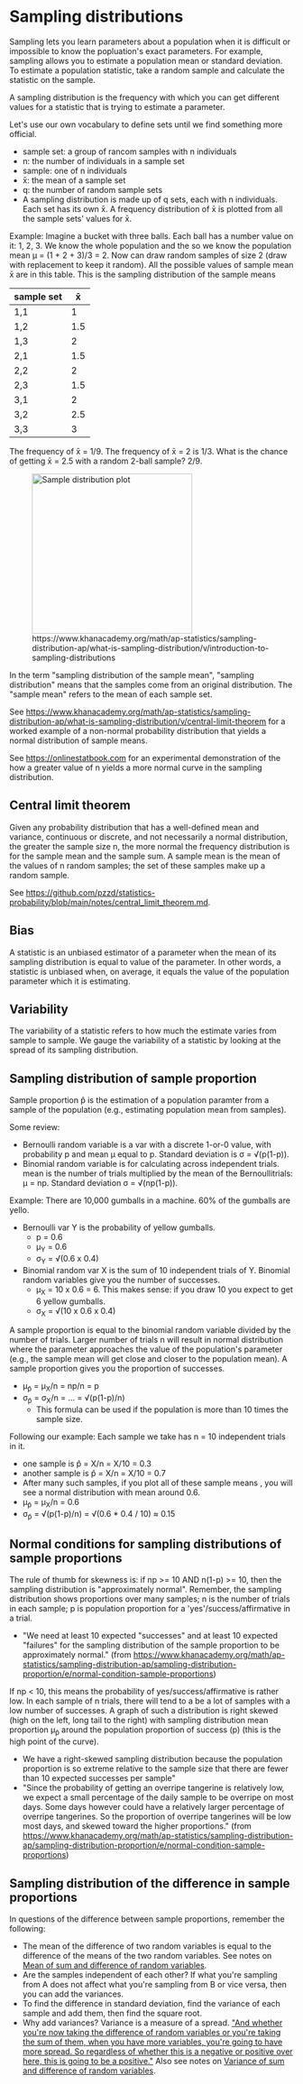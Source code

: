 # Sampling distributions

Sampling lets you learn parameters about a population when it is difficult or impossible to know the popluation's exact parameters. For example, sampling allows you to estimate a population mean or standard deviation. To estimate a population statistic, take a random sample and calculate the statistic on the sample.

A sampling distribution is the frequency with which you can get different values for a statistic that is trying to estimate a parameter.

Let's use our own vocabulary to define sets until we find something more official.
- sample set: a group of rancom samples with n individuals
- n: the number of individuals in a sample set
- sample: one of n individuals
- x̄: the mean of a sample set
- q: the number of random sample sets 
- A sampling distribution is made up of q sets, each with n individuals. Each set has its own x̄. A frequency distribution of x̄ is plotted from all the sample sets' values for x̄.

Example: Imagine a bucket with three balls. Each ball has a number value on it: 1, 2, 3. We know the whole population and the so we know the population mean μ = (1 + 2 + 3)/3 = 2. Now can draw random samples of size 2 (draw with replacement to keep it random). All the possible values of sample mean x̄ are in this table. This is the sampling distribution of the sample means

| sample set | x̄ |
| --- | --- |
| 1,1|1|
| 1,2|1.5|
| 1,3|2|
| 2,1|1.5|
| 2,2|2|
| 2,3|1.5|
| 3,1|2|
| 3,2|2.5|
| 3,3|3|

The frequency of x̄ = 1/9. The frequency of x̄ = 2 is 1/3. What is the chance of getting x̄ = 2.5 with a random 2-ball sample? 2/9.

<figure>
  <img width="284" alt="Sample distribution plot" src="https://github.com/user-attachments/assets/3bf50794-8c8a-4e62-9dcb-daa43e8de767">
  <figcaption>https://www.khanacademy.org/math/ap-statistics/sampling-distribution-ap/what-is-sampling-distribution/v/introduction-to-sampling-distributions</figcaption>
</figure>

In the term "sampling distribution of the sample mean", "sampling distribution" means that the samples come from an original distribution. The "sample mean" refers to the mean of each sample set.

See https://www.khanacademy.org/math/ap-statistics/sampling-distribution-ap/what-is-sampling-distribution/v/central-limit-theorem for a worked example of a non-normal probability distribution that yields a normal distribution of sample means.

See https://onlinestatbook.com for an experimental demonstration of the how a greater value of n yields a more normal curve in the sampling distribution. 

## Central limit theorem

Given any probability distribution that has a well-defined mean and variance, continuous or discrete, and not necessarily a normal distribution, the greater the sample size n, the more normal the frequency distribution is for the sample mean and the sample sum. A sample mean is the mean of the values of n random samples; the set of these samples make up a random sample.

See https://github.com/pzzd/statistics-probability/blob/main/notes/central_limit_theorem.md.


## Bias

A statistic is an unbiased estimator of a parameter when the mean of its sampling distribution is equal to value of the parameter. In other words, a statistic is unbiased when, on average, it equals the value of the population parameter which it is estimating.

## Variability

The variability of a statistic refers to how much the estimate varies from sample to sample. We gauge the variability of a statistic by looking at the spread of its sampling distribution.

## Sampling distribution of sample proportion

Sample proportion p̂ is the estimation of a population paramter from a sample of the population (e.g., estimating population mean from samples).

Some review:
- Bernoulli random variable is a var with a discrete 1-or-0 value, with probability p and mean μ equal to p. Standard deviation is σ = √(p(1-p)).
- Binomial random variable is for calculating across independent trials. mean is the number of trials multiplied by the mean of the Bernoullitrials: μ = np. Standard deviation σ = √(np(1-p)).

Example: There are 10,000 gumballs in a machine. 60% of the gumballs are yello.
- Bernoulli var Y is the probability of yellow gumballs.
  - p = 0.6
  - μ<sub>Y</sub> = 0.6
  - σ<sub>Y</sub> = √(0.6 x 0.4)
- Binomial random var X is the sum of 10 independent trials of Y. Binomial random variables give you the number of successes.
  - μ<sub>X</sub> = 10 x 0.6 = 6. This makes sense: if you draw 10 you expect to get 6 yellow gumballs.
  - σ<sub>X</sub> = √(10 x 0.6 x 0.4)

A sample proportion is equal to the binomial random variable divided by the number of trials. Larger number of trials n will result in normal distribution where the parameter approaches the value of the population's parameter (e.g., the sample mean will get close and closer to the population mean). A sample proportion gives you the proportion of successes.
- μ<sub>p̂</sub> = μ<sub>X</sub>/n = np/n = p
- σ<sub>p̂</sub> = σ<sub>X</sub>/n = ... = √(p(1-p)/n)
  - This formula can be used if the population is more than 10 times the sample size.

Following our example: Each sample we take has n = 10 independent trials in it.
- one sample is p̂ = X/n = X/10 = 0.3
- another sample is p̂ = X/n = X/10 = 0.7
- After many such samples, if you plot all of these sample means , you will see a normal distribution with mean around 0.6.
- μ<sub>p̂</sub> = μ<sub>X</sub>/n = 0.6
- σ<sub>p̂</sub> = √(p(1-p)/n) = √(0.6 * 0.4 / 10) ≈ 0.15


## Normal conditions for sampling distributions of sample proportions

The rule of thumb for skewness is: if np >= 10 AND n(1-p) >= 10, then the sampling distribution is "approximately normal". Remember, the sampling distribution shows proportions over many samples; n is the number of trials in each sample; p is population proportion for a 'yes'/success/affirmative in a trial.
- "We need at least 10 expected "successes" and at least 10 expected "failures" for the sampling distribution of the sample proportion to be approximately normal." (from https://www.khanacademy.org/math/ap-statistics/sampling-distribution-ap/sampling-distribution-proportion/e/normal-condition-sample-proportions)


If np < 10, this means the probability of yes/success/affirmative is rather low. In each sample of n trials, there will tend to a be a lot of samples with a low number of successes. A graph of such a distribution is right skewed (high on the left, long tail to the right) with sampling distribution mean proportion μ<sub>p̂</sub> around the population proportion of success (p) (this is the high point of the curve).
- We have a right-skewed sampling distribution because the population proportion is so extreme relative to the sample size that there are fewer than 10 expected successes per sample"
- "Since the probability of getting an overripe tangerine is relatively low, we expect a small percentage of the daily sample to be overripe on most days. Some days however could have a relatively larger percentage of overripe tangerines. So the proportion of overripe tangerines will be low most days, and skewed toward the higher proportions." (from https://www.khanacademy.org/math/ap-statistics/sampling-distribution-ap/sampling-distribution-proportion/e/normal-condition-sample-proportions)

## Sampling distribution of the difference in sample proportions

In questions of the difference between sample proportions, remember the following:
- The mean of the difference of two random variables is equal to the difference of the means of the two random variables. See notes on [Mean of sum and difference of random variables](https://github.com/pzzd/statistics-probability/blob/main/notes/probability.md#mean-of-sum-and-difference-of-normal-random-variables).
- Are the samples independent of each other? If what you're sampling from A does not affect what you're sampling from  B or vice versa, then you can add the variances.
- To find the difference in standard deviation, find the variance of each sample and add them, then find the square root.
- Why add variances? Variance is a measure of a spread. ["And whether you're now taking the difference of random variables or you're taking the sum of them, when you have more variables, you're going to have more spread. So regardless of whether this is a negative or positive over here, this is going to be a positive."](https://www.khanacademy.org/math/ap-statistics/sampling-distribution-ap/xfb5d8e68:sampling-distribution-diff-proportions/v/sampling-dist-diff-proportions) Also see notes on [Variance of sum and difference of random variables](https://github.com/pzzd/statistics-probability/blob/main/notes/probability.md#variance-of-sum-and-difference-of-random-variables).
